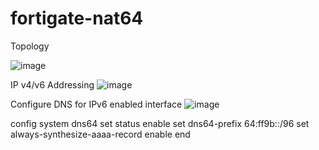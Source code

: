 # fortigate-nat64

Topology

![image](https://user-images.githubusercontent.com/77621054/183457773-2539e9b7-f810-455c-9eec-0f44c4d8423f.png)

IP v4/v6 Addressing
![image](https://user-images.githubusercontent.com/77621054/183460533-3f5999ac-e53d-490b-ae70-a2e6f9f0d71f.png)


Configure DNS for IPv6 enabled interface
![image](https://user-images.githubusercontent.com/77621054/183468823-b37fc13d-c95c-44de-954b-ed2735a42f2c.png)

config system dns64
    set status enable
    set dns64-prefix 64:ff9b::/96
    set always-synthesize-aaaa-record enable
end


